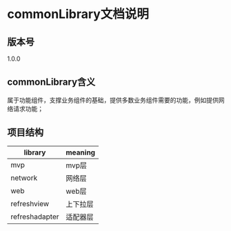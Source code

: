 # commonLibrary文档说明

## 版本号
1.0.0
## commonLibrary含义
属于功能组件，支撑业务组件的基础，提供多数业务组件需要的功能，例如提供网络请求功能；

## 项目结构
library | meaning  
-|-  
mvp | mvp层 |  
network | 网络层 |  
web  | web层 |  
refreshview   | 上下拉层 |  
refreshadapter   | 适配器层 |  
